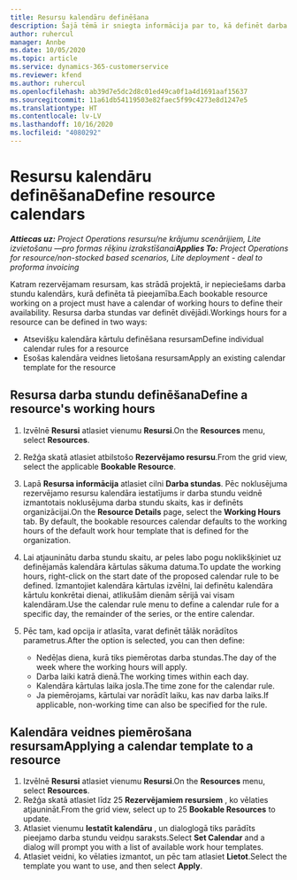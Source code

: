 ```yaml
---
title: Resursu kalendāru definēšana
description: Šajā tēmā ir sniegta informācija par to, kā definēt darba stundu kalendāru resursiem risinājumā Project Operations.
author: ruhercul
manager: Annbe
ms.date: 10/05/2020
ms.topic: article
ms.service: dynamics-365-customerservice
ms.reviewer: kfend
ms.author: ruhercul
ms.openlocfilehash: ab39d7e5dc2d8c01ed49ca0f1a4d1691aaf15637
ms.sourcegitcommit: 11a61db54119503e82faec5f99c4273e8d1247e5
ms.translationtype: HT
ms.contentlocale: lv-LV
ms.lasthandoff: 10/16/2020
ms.locfileid: "4080292"
---
```

# <a name="define-resource-calendars"></a><span data-ttu-id="0d737-103">Resursu kalendāru definēšana</span><span class="sxs-lookup"><span data-stu-id="0d737-103">Define resource calendars</span></span>

<span data-ttu-id="0d737-104">_**Attiecas uz:** Project Operations resursu/ne krājumu scenārijiem, Lite izvietošanu —pro formas rēķinu izrakstīšanai_</span><span class="sxs-lookup"><span data-stu-id="0d737-104">_**Applies To:** Project Operations for resource/non-stocked based scenarios, Lite deployment - deal to proforma invoicing_</span></span>

<span data-ttu-id="0d737-105">Katram rezervējamam resursam, kas strādā projektā, ir nepieciešams darba stundu kalendārs, kurā definēta tā pieejamība.</span><span class="sxs-lookup"><span data-stu-id="0d737-105">Each bookable resource working on a project must have a calendar of working hours to define their availability.</span></span> <span data-ttu-id="0d737-106">Resursa darba stundas var definēt divējādi.</span><span class="sxs-lookup"><span data-stu-id="0d737-106">Workings hours for a resource can be defined in two ways:</span></span> 

   - <span data-ttu-id="0d737-107">Atsevišķu kalendāra kārtulu definēšana resursam</span><span class="sxs-lookup"><span data-stu-id="0d737-107">Define individual calendar rules for a resource</span></span>
   - <span data-ttu-id="0d737-108">Esošas kalendāra veidnes lietošana resursam</span><span class="sxs-lookup"><span data-stu-id="0d737-108">Apply an existing calendar template for the resource</span></span>

## <a name="define-a-resources-working-hours"></a><span data-ttu-id="0d737-109">Resursa darba stundu definēšana</span><span class="sxs-lookup"><span data-stu-id="0d737-109">Define a resource's working hours</span></span>

1. <span data-ttu-id="0d737-110">Izvēlnē **Resursi** atlasiet vienumu **Resursi**.</span><span class="sxs-lookup"><span data-stu-id="0d737-110">On the **Resources** menu, select **Resources**.</span></span>
2. <span data-ttu-id="0d737-111">Režģa skatā atlasiet atbilstošo **Rezervējamo resursu**.</span><span class="sxs-lookup"><span data-stu-id="0d737-111">From the grid view, select the applicable **Bookable Resource**.</span></span>
3. <span data-ttu-id="0d737-112">Lapā **Resursa informācija** atlasiet cilni **Darba stundas**. Pēc noklusējuma rezervējamo resursu kalendāra iestatījums ir darba stundu veidnē izmantotais noklusējuma darba stundu skaits, kas ir definēts organizācijai.</span><span class="sxs-lookup"><span data-stu-id="0d737-112">On the **Resource Details** page, select the **Working Hours** tab. By default, the bookable resources calendar defaults to the working hours of the default work hour template that is defined for the organization.</span></span>
4. <span data-ttu-id="0d737-113">Lai atjauninātu darba stundu skaitu, ar peles labo pogu noklikšķiniet uz definējamās kalendāra kārtulas sākuma datuma.</span><span class="sxs-lookup"><span data-stu-id="0d737-113">To update the working hours, right-click on the start date of the proposed calendar rule to be defined.</span></span> <span data-ttu-id="0d737-114">Izmantojiet kalendāra kārtulas izvēlni, lai definētu kalendāra kārtulu konkrētai dienai, atlikušām dienām sērijā vai visam kalendāram.</span><span class="sxs-lookup"><span data-stu-id="0d737-114">Use the calendar rule menu to define a calendar rule for a specific day, the remainder of the series, or the entire calendar.</span></span>
5. <span data-ttu-id="0d737-115">Pēc tam, kad opcija ir atlasīta, varat definēt tālāk norādītos parametrus.</span><span class="sxs-lookup"><span data-stu-id="0d737-115">After the option is selected, you can then define:</span></span>

    - <span data-ttu-id="0d737-116">Nedēļas diena, kurā tiks piemērotas darba stundas.</span><span class="sxs-lookup"><span data-stu-id="0d737-116">The day of the week where the working hours will apply.</span></span>
    - <span data-ttu-id="0d737-117">Darba laiki katrā dienā.</span><span class="sxs-lookup"><span data-stu-id="0d737-117">The working times within each day.</span></span>
    - <span data-ttu-id="0d737-118">Kalendāra kārtulas laika josla.</span><span class="sxs-lookup"><span data-stu-id="0d737-118">The time zone for the calendar rule.</span></span>
    - <span data-ttu-id="0d737-119">Ja piemērojams, kārtulai var norādīt laiku, kas nav darba laiks.</span><span class="sxs-lookup"><span data-stu-id="0d737-119">If applicable, non-working time can also be specified for the rule.</span></span>

## <a name="applying-a-calendar-template-to-a-resource"></a><span data-ttu-id="0d737-120">Kalendāra veidnes piemērošana resursam</span><span class="sxs-lookup"><span data-stu-id="0d737-120">Applying a calendar template to a resource</span></span>

1. <span data-ttu-id="0d737-121">Izvēlnē **Resursi** atlasiet vienumu **Resursi**.</span><span class="sxs-lookup"><span data-stu-id="0d737-121">On the **Resources** menu, select **Resources**.</span></span>
2. <span data-ttu-id="0d737-122">Režģa skatā atlasiet līdz 25 **Rezervējamiem resursiem** , ko vēlaties atjaunināt.</span><span class="sxs-lookup"><span data-stu-id="0d737-122">From the grid view, select up to 25 **Bookable Resources** to update.</span></span>
3. <span data-ttu-id="0d737-123">Atlasiet vienumu **Iestatīt kalendāru** , un dialoglogā tiks parādīts pieejamo darba stundu veidņu saraksts.</span><span class="sxs-lookup"><span data-stu-id="0d737-123">Select **Set Calendar** and a dialog will prompt you with a list of available work hour templates.</span></span>
4. <span data-ttu-id="0d737-124">Atlasiet veidni, ko vēlaties izmantot, un pēc tam atlasiet **Lietot**.</span><span class="sxs-lookup"><span data-stu-id="0d737-124">Select the template you want to use, and then select **Apply**.</span></span>
